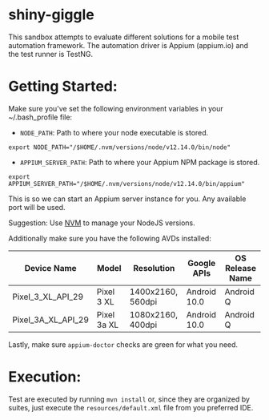 # shiny-giggle
This sandbox attempts to evaluate different solutions for a mobile test automation framework.
The automation driver is Appium (appium.io) and the test runner is TestNG.

# Getting Started:

Make sure you've set the following environment variables in your ~/.bash_profile file:
- `NODE_PATH`: Path to where your node executable is stored. 
```shell script
export NODE_PATH="/$HOME/.nvm/versions/node/v12.14.0/bin/node"
```
- `APPIUM_SERVER_PATH`: Path to where your Appium NPM package is stored.
```shell script
export APPIUM_SERVER_PATH="/$HOME/.nvm/versions/node/v12.14.0/bin/appium"
```
This is so we can start an Appium server instance for you. Any available port will be used.

Suggestion: Use [NVM](https://github.com/nvm-sh/nvm) to manage your NodeJS versions.

Additionally make sure you have the following AVDs installed:

Device Name | Model | Resolution | Google APIs | OS Release Name |
----------- | ----- | ---------- | ----------- | --------------- |
Pixel_3_XL_API_29 | Pixel 3 XL | 1400x2160, 560dpi | Android 10.0 | Android Q |
Pixel_3A_XL_API_29 | Pixel 3a XL | 1080x2160, 400dpi | Android 10.0 | Android Q |

Lastly, make sure `appium-doctor` checks are green for what you need.

# Execution:
Test are executed by running `mvn install` or, since they are organized by suites, just execute the `resources/default.xml` file from you preferred IDE.


